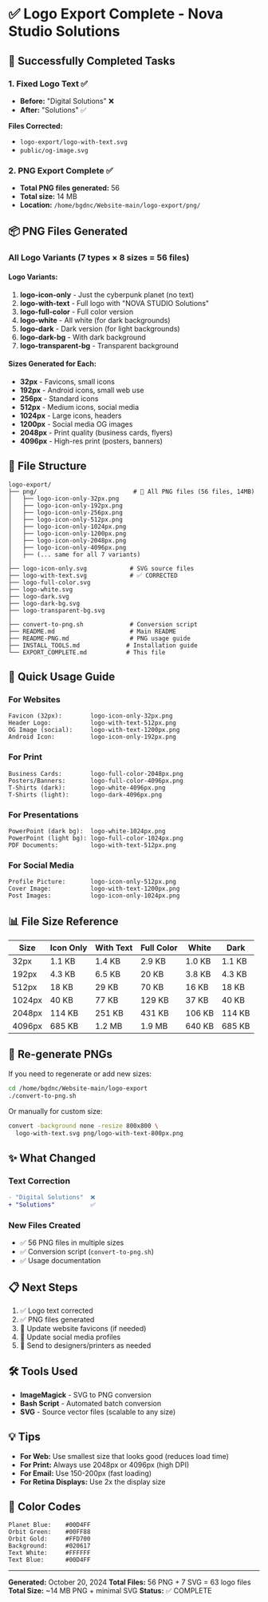 # ✅ Logo Export Complete - Nova Studio Solutions

## 🎉 Successfully Completed Tasks

### 1. Fixed Logo Text ✅
- **Before:** "Digital Solutions" ❌
- **After:** "Solutions" ✅

**Files Corrected:**
- `logo-export/logo-with-text.svg`
- `public/og-image.svg`

### 2. PNG Export Complete ✅
- **Total PNG files generated:** 56
- **Total size:** 14 MB
- **Location:** `/home/bgdnc/Website-main/logo-export/png/`

## 📦 PNG Files Generated

### All Logo Variants (7 types × 8 sizes = 56 files)

#### Logo Variants:
1. **logo-icon-only** - Just the cyberpunk planet (no text)
2. **logo-with-text** - Full logo with "NOVA STUDIO Solutions"
3. **logo-full-color** - Full color version
4. **logo-white** - All white (for dark backgrounds)
5. **logo-dark** - Dark version (for light backgrounds)
6. **logo-dark-bg** - With dark background
7. **logo-transparent-bg** - Transparent background

#### Sizes Generated for Each:
- **32px** - Favicons, small icons
- **192px** - Android icons, small web use
- **256px** - Standard icons
- **512px** - Medium icons, social media
- **1024px** - Large icons, headers
- **1200px** - Social media OG images
- **2048px** - Print quality (business cards, flyers)
- **4096px** - High-res print (posters, banners)

## 📁 File Structure

```
logo-export/
├── png/                           # 📂 All PNG files (56 files, 14MB)
│   ├── logo-icon-only-32px.png
│   ├── logo-icon-only-192px.png
│   ├── logo-icon-only-256px.png
│   ├── logo-icon-only-512px.png
│   ├── logo-icon-only-1024px.png
│   ├── logo-icon-only-1200px.png
│   ├── logo-icon-only-2048px.png
│   ├── logo-icon-only-4096px.png
│   ├── (... same for all 7 variants)
│
├── logo-icon-only.svg            # SVG source files
├── logo-with-text.svg            # ✅ CORRECTED
├── logo-full-color.svg
├── logo-white.svg
├── logo-dark.svg
├── logo-dark-bg.svg
├── logo-transparent-bg.svg
│
├── convert-to-png.sh             # Conversion script
├── README.md                     # Main README
├── README-PNG.md                 # PNG usage guide
├── INSTALL_TOOLS.md             # Installation guide
└── EXPORT_COMPLETE.md           # This file
```

## 🎯 Quick Usage Guide

### For Websites
```
Favicon (32px):        logo-icon-only-32px.png
Header Logo:           logo-with-text-512px.png
OG Image (social):     logo-with-text-1200px.png
Android Icon:          logo-icon-only-192px.png
```

### For Print
```
Business Cards:        logo-full-color-2048px.png
Posters/Banners:       logo-full-color-4096px.png
T-Shirts (dark):       logo-white-4096px.png
T-Shirts (light):      logo-dark-4096px.png
```

### For Presentations
```
PowerPoint (dark bg):  logo-white-1024px.png
PowerPoint (light bg): logo-full-color-1024px.png
PDF Documents:         logo-with-text-512px.png
```

### For Social Media
```
Profile Picture:       logo-icon-only-512px.png
Cover Image:           logo-with-text-1200px.png
Post Images:           logo-icon-only-1024px.png
```

## 📊 File Size Reference

| Size | Icon Only | With Text | Full Color | White | Dark |
|------|-----------|-----------|------------|-------|------|
| 32px | 1.1 KB | 1.4 KB | 2.9 KB | 1.0 KB | 1.1 KB |
| 192px | 4.3 KB | 6.5 KB | 20 KB | 3.8 KB | 4.3 KB |
| 512px | 18 KB | 29 KB | 70 KB | 16 KB | 18 KB |
| 1024px | 40 KB | 77 KB | 129 KB | 37 KB | 40 KB |
| 2048px | 114 KB | 251 KB | 431 KB | 106 KB | 114 KB |
| 4096px | 685 KB | 1.2 MB | 1.9 MB | 640 KB | 685 KB |

## 🔄 Re-generate PNGs

If you need to regenerate or add new sizes:

```bash
cd /home/bgdnc/Website-main/logo-export
./convert-to-png.sh
```

Or manually for custom size:
```bash
convert -background none -resize 800x800 \
  logo-with-text.svg png/logo-with-text-800px.png
```

## ✨ What Changed

### Text Correction
```diff
- "Digital Solutions"  ❌
+ "Solutions"          ✅
```

### New Files Created
- ✅ 56 PNG files in multiple sizes
- ✅ Conversion script (`convert-to-png.sh`)
- ✅ Usage documentation

## 📋 Next Steps

1. ✅ Logo text corrected
2. ✅ PNG files generated
3. 📌 Update website favicons (if needed)
4. 📌 Update social media profiles
5. 📌 Send to designers/printers as needed

## 🛠️ Tools Used

- **ImageMagick** - SVG to PNG conversion
- **Bash Script** - Automated batch conversion
- **SVG** - Source vector files (scalable to any size)

## 💡 Tips

- **For Web:** Use smallest size that looks good (reduces load time)
- **For Print:** Always use 2048px or 4096px (high DPI)
- **For Email:** Use 150-200px (fast loading)
- **For Retina Displays:** Use 2x the display size

## 🎨 Color Codes

```
Planet Blue:    #00D4FF
Orbit Green:    #00FF88
Orbit Gold:     #FFD700
Background:     #020617
Text White:     #FFFFFF
Text Blue:      #00D4FF
```

---

**Generated:** October 20, 2024
**Total Files:** 56 PNG + 7 SVG = 63 logo files
**Total Size:** ~14 MB PNG + minimal SVG
**Status:** ✅ COMPLETE
